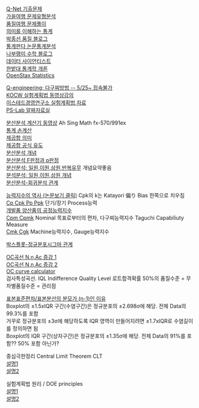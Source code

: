 <!-- 줄 바꾸는 명령어 : 행의 끝에 공백글자 2개 입력 or <br/> -->

[Q-Net 기출문제](https://www.q-net.or.kr/cst006.do?id=cst00601&code=1203&gSite=Q&gId=)  
[가을여행 문제유형분석 ](https://blog.naver.com/jhlee1026200)  
[품질여행 문제풀이](https://blog.naver.com/muojsj)  
[의미를 이해하는 통계](https://diseny.tistory.com/entry/%EB%B6%84%EC%82%B0%EC%9C%BC%EB%A1%9C-%ED%8F%89%EA%B7%A0%EC%B0%A8%EC%9D%B4-%EA%B0%90%EC%A7%80%ED%95%98%EA%B8%B0)  
[박종선 품질 블로그](https://blog.naver.com/PostList.naver?blogId=james_parku&from=postList&categoryNo=54&parentCategoryNo=54)  
[통계판다 논문통계분석](https://blog.naver.com/lee-korea)  
[나부랭이 수학 블로그](https://math100.tistory.com/category/%ED%86%B5%EA%B3%84)  
[데이터 사이언티스트](https://recipesds.tistory.com/)  
[한밭대 통계학 개론](http://www.kocw.net/home/cview.do?cid=944a385c62aab5c2)  
[OpenStax Statistics](https://openstax.org/subjects/math#Statistics)  

[Q-engineering; 다구찌방법 -- 5/25~ 접속불가](http://www.q-engineering.pe.kr)  
[KOCW 실험계획법 동영상강의](http://www.kocw.net/home/cview.do?cid=89b305c20cf85265)  
[이스테드경영연구소 실험계획법 자료](https://blog.naver.com/lchry/220460661462)  
[PS-Lab 알짜자료실](http://www.ps-lab.co.kr/?page_id=1374)  

[분산분석 계산기 동영상](https://www.youtube.com/results?search_query=Ah+Sing+Math+fx-570%2F991ex+anova)  Ah Sing Math fx-570/991ex  
[통계 손계산](https://graziano-raulin.com/tutorials/stat_comp/manual_comp.htm)  
[제곱합 의미](https://blog.naver.com/jaegyunjung/220869102447)  
[제공합 공식 유도](https://diseny.tistory.com/entry/%EC%A0%9C%EA%B3%B1%ED%95%A9Sum-of-Squares-SS-%EA%B0%84%ED%8E%B8%EC%8B%9D)  
[분산분석 개념](https://diseny.tistory.com/entry/%EB%B6%84%EC%82%B0%EB%B6%84%EC%84%9DANOVA%EB%A5%BC-%EC%9D%B4%ED%95%B4%ED%95%98%EB%8A%94-%EA%B0%80%EC%9E%A5-%EC%A2%8B%EC%9D%80-%EB%B0%A9%EB%B2%951)  
[분산분석 F판정과 p판정](https://www.statisticshowto.com/probability-and-statistics/f-statistic-value-test/#ANOVA)  
[분산분석; 일원,이원,삼원,반복유무](http://www.q-engineering.pe.kr/6_2.htm)  개념요약좋음  
[분석분석; 일원,이원,삼원 개념](https://hazel01.tistory.com/15)  
[분산분석-회귀분석 관계](https://blog.naver.com/definitice/221333302203)  

[능력지수의 역사 (논문보기 클릭)](https://www.dbpia.co.kr/journal/articleDetail?nodeId=NODE07244855)  Cpk의 k는 Katayori 偏り Bias 한쪽으로 치우침  
[Cp Cpk Pp Ppk](https://matthew530419.tistory.com/9) 단기/장기 Process능력  
[개발품 양산품의 공정능력지수](https://wiselife1975.com/entry/%EA%B3%B5%EC%A0%95%EB%8A%A5%EB%A0%A5%EC%A7%80%EC%88%98-Cp-Cpk-Pp-Ppk)  
[Cpm Cpmk](https://blog.naver.com/syg6260/221484839672) Nominal 목표로부터의 편차, 다구찌능력지수 Taguchi Capabiliuty Measure  
[Cmk Cgk](https://blog.naver.com/syg6260/221499118219) Machine능력지수, Gauge능력지수  

[박스플롯-정규분포시그마 관계](https://en.wikipedia.org/wiki/File:Boxplot_vs_PDF.svg)  

[OC곡선 N,n,Ac 증감 1](https://blog.naver.com/jhlee1026200/20161262397)  
[OC곡선 N,n,Ac 증감 2](https://blog.naver.com/muojsj/221193591397)  
[OC curve calculator](https://www.acceptancesampling.com)  
검사특성곡선. IQL Indifference Quality Level 로트합격확률 50%의 품질수준 = 무차별품질수준 = 관리점  

[표본표준편차/표본분산의 분모가 (n-1)인 이유](https://m.blog.naver.com/sjloveu2/222908526347)  
Boxplot의 ±1.5xIQR 구간(수염구간)은 정규분포의 ±2.698σ에 해당. 전체 Data의 99.3%를 포함  
거꾸로 정규분포의 ±3σ에 해당하도록 IQR 영역이 만들어지려면 ±1.7xIQR로 수염길이를 정의하면 됨  
Boxplot의 IQR 구간(상자구간)은 정규분포의 ±1.35σ에 해당. 전체 Data의 91%를 포함?? 50% 포함 아닌가?  

중심극한정리 Central Limit Theorem CLT  
[설명1](https://angeloyeo.github.io/2020/09/15/CLT_meaning.html)  
[설명2](https://velog.io/@bumblebeeda/%ED%86%B5%EA%B3%84-%EA%B0%80%EC%84%A4%EA%B2%80%EC%A0%95-%EC%A0%84%EC%97%90-%EC%95%8C%EB%A9%B4-%EC%A2%8B%EC%9D%80-%EA%B2%83-%EC%A0%95%EA%B7%9C%EB%B6%84%ED%8F%AC-%EC%A4%91%EC%8B%AC%EA%B7%B9%ED%95%9C%EC%A0%95%EB%A6%AC)  

실험계획법 원리 / DOE principles  
[설명1](https://blog.naver.com/PostView.naver?blogId=unirone&logNo=221082598594&categoryNo=34&parentCategoryNo=0&viewDate=&currentPage=1&postListTopCurrentPage=&from=postList)  
[설명2](https://engineering-cluster.tistory.com/127)  

